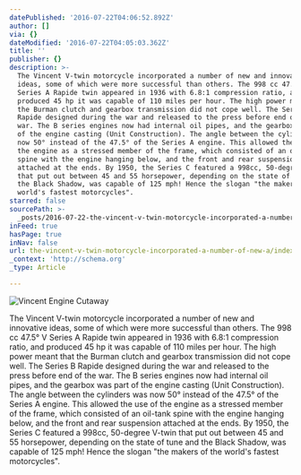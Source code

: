 ```yaml
---
datePublished: '2016-07-22T04:06:52.892Z'
author: []
via: {}
dateModified: '2016-07-22T04:05:03.362Z'
title: ''
publisher: {}
description: >-
  The Vincent V-twin motorcycle incorporated a number of new and innovative
  ideas, some of which were more successful than others. The 998 cc 47.5° V
  Series A Rapide twin appeared in 1936 with 6.8:1 compression ratio, and
  produced 45 hp it was capable of 110 miles per hour. The high power meant that
  the Burman clutch and gearbox transmission did not cope well. The Series B
  Rapide designed during the war and released to the press before end of the
  war. The B series engines now had internal oil pipes, and the gearbox was part
  of the engine casting (Unit Construction). The angle between the cylinders was
  now 50° instead of the 47.5° of the Series A engine. This allowed the use of
  the engine as a stressed member of the frame, which consisted of an oil-tank
  spine with the engine hanging below, and the front and rear suspension
  attached at the ends. By 1950, the Series C featured a 998cc, 50-degree V-twin
  that put out between 45 and 55 horsepower, depending on the state of tune and
  the Black Shadow, was capable of 125 mph! Hence the slogan "the makers of the
  world's fastest motorcycles".
starred: false
sourcePath: >-
  _posts/2016-07-22-the-vincent-v-twin-motorcycle-incorporated-a-number-of-new-a.md
inFeed: true
hasPage: true
inNav: false
url: the-vincent-v-twin-motorcycle-incorporated-a-number-of-new-a/index.html
_context: 'http://schema.org'
_type: Article

---
```

![Vincent Engine Cutaway](https://the-grid-user-content.s3-us-west-2.amazonaws.com/cf6e237f-86e7-40f2-8c90-8f61efd7eb26.jpg)

The Vincent V-twin motorcycle incorporated a number of new and innovative ideas, some of which were more successful than others. The 998 cc 47.5° V Series A Rapide twin appeared in 1936 with 6.8:1 compression ratio, and produced 45 hp it was capable of 110 miles per hour. The high power meant that the Burman clutch and gearbox transmission did not cope well. The Series B Rapide designed during the war and released to the press before end of the war. The B series engines now had internal oil pipes, and the gearbox was part of the engine casting (Unit Construction). The angle between the cylinders was now 50° instead of the 47.5° of the Series A engine. This allowed the use of the engine as a stressed member of the frame, which consisted of an oil-tank spine with the engine hanging below, and the front and rear suspension attached at the ends. By 1950, the Series C featured a 998cc, 50-degree V-twin that put out between 45 and 55 horsepower, depending on the state of tune and the Black Shadow, was capable of 125 mph! Hence the slogan "the makers of the world's fastest motorcycles".